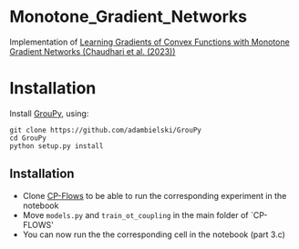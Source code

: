 # Monotone_Gradient_Networks
Implementation of [Learning Gradients of Convex Functions with Monotone Gradient Networks (Chaudhari et al. (2023))](https://arxiv.org/abs/2301.10862)

# Installation 
Install [GrouPy](https://github.com/adambielski/GrouPy), using: 
```
git clone https://github.com/adambielski/GrouPy
cd GrouPy
python setup.py install
```

## Installation
- Clone [CP-Flows](https://github.com/CW-Huang/CP-Flow) to be able to run the corresponding experiment in the notebook 
- Move `models.py` and `train_ot_coupling` in the main folder of `CP-FLOWS'
- You can now run the the corresponding cell in the notebook (part 3.c)

